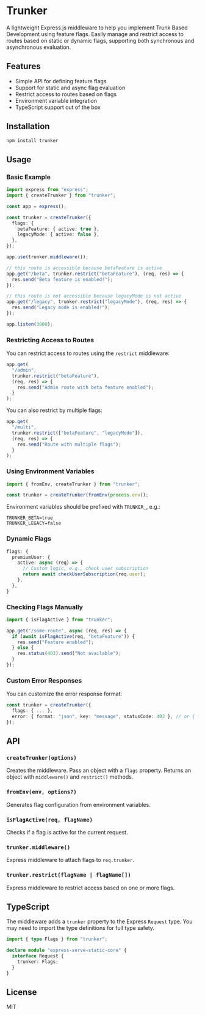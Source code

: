 # Trunker

A lightweight Express.js middleware to help you implement Trunk Based Development using feature flags. Easily manage and restrict access to routes based on static or dynamic flags, supporting both synchronous and asynchronous evaluation.

## Features

- Simple API for defining feature flags
- Support for static and async flag evaluation
- Restrict access to routes based on flags
- Environment variable integration
- TypeScript support out of the box

## Installation

```bash
npm install trunker
```

## Usage

### Basic Example

```ts
import express from "express";
import { createTrunker } from "trunker";

const app = express();

const trunker = createTrunker({
  flags: {
    betaFeature: { active: true },
    legacyMode: { active: false },
  },
});

app.use(trunker.middleware());

// this route is accessible because betaFeature is active
app.get("/beta", trunker.restrict("betaFeature"), (req, res) => {
  res.send("Beta feature is enabled!");
});

// this route is not accessible because legacyMode is not active
app.get("/legacy", trunker.restrict("legacyMode"), (req, res) => {
  res.send("Legacy mode is enabled!");
});

app.listen(3000);
```

### Restricting Access to Routes

You can restrict access to routes using the `restrict` middleware:

```ts
app.get(
  "/admin",
  trunker.restrict("betaFeature"),
  (req, res) => {
    res.send("Admin route with beta feature enabled");
  }
);
```

You can also restrict by multiple flags:

```ts
app.get(
  "/multi",
  trunker.restrict(["betaFeature", "legacyMode"]),
  (req, res) => {
    res.send("Route with multiple flags");
  }
);
```

### Using Environment Variables

```ts
import { fromEnv, createTrunker } from "trunker";

const trunker = createTrunker(fromEnv(process.env));
```

Environment variables should be prefixed with `TRUNKER_`, e.g.:

```
TRUNKER_BETA=true
TRUNKER_LEGACY=false
```

### Dynamic Flags

```ts
flags: {
  premiumUser: {
    active: async (req) => {
      // Custom logic, e.g., check user subscription
      return await checkUserSubscription(req.user);
    },
  },
}
```

### Checking Flags Manually

```ts
import { isFlagActive } from "trunker";

app.get("/some-route", async (req, res) => {
  if (await isFlagActive(req, "betaFeature")) {
    res.send("Feature enabled");
  } else {
    res.status(403).send("Not available");
  }
});
```

### Custom Error Responses

You can customize the error response format:

```typescript
const trunker = createTrunker({
  flags: { ... },
  error: { format: "json", key: "message", statusCode: 403 }, // or { format: "plain" }
});
```

## API

### `createTrunker(options)`
Creates the middleware. Pass an object with a `flags` property. Returns an object with `middleware()` and `restrict()` methods.

### `fromEnv(env, options?)`
Generates flag configuration from environment variables.

### `isFlagActive(req, flagName)`
Checks if a flag is active for the current request.

### `trunker.middleware()`
Express middleware to attach flags to `req.trunker`.

### `trunker.restrict(flagName | flagName[])`
Express middleware to restrict access based on one or more flags.

## TypeScript

The middleware adds a `trunker` property to the Express `Request` type. You may need to import the type definitions for full type safety.

```ts
import { type Flags } from "trunker";

declare module "express-serve-static-core" {
  interface Request {
    trunker: Flags;
  }
}
```

## License

MIT
